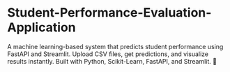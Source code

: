 # Student-Performance-Evaluation-Application
A machine learning-based system that predicts student performance using FastAPI and Streamlit. Upload CSV files, get predictions, and visualize results instantly. Built with Python, Scikit-Learn, FastAPI, and Streamlit. 🚀
